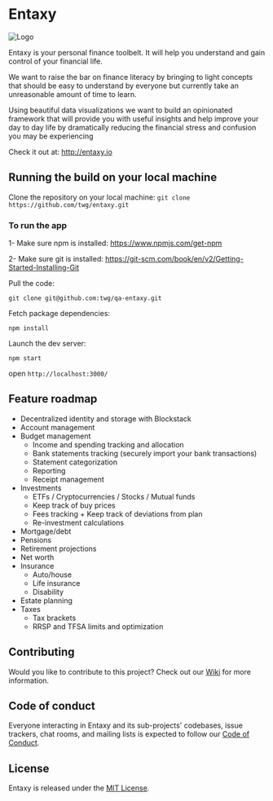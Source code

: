 # Entaxy

![Logo](https://github.com/entaxy-project/entaxy/blob/develop/docs/marketing1.png?raw=true)

Entaxy is your personal finance toolbelt.
It will help you understand and gain control of your financial life.

We want to raise the bar on finance literacy by bringing to light concepts that should be easy to understand by everyone but currently take an unreasonable amount of time to learn.

Using beautiful data visualizations we want to build an opinionated framework that will provide you with useful insights and help improve your day to day life by dramatically reducing the financial stress and confusion you may be experiencing

Check it out at: http://entaxy.io

## Running the build on your local machine

Clone the repository on your local machine:
`git clone https://github.com/twg/entaxy.git`


### To run the app

1- Make sure npm is installed: https://www.npmjs.com/get-npm

2- Make sure git is installed: https://git-scm.com/book/en/v2/Getting-Started-Installing-Git

Pull the code:

`git clone git@github.com:twg/qa-entaxy.git`

Fetch package dependencies:

`npm install`

Launch the dev server:

`npm start`

open `http://localhost:3000/`


## Feature roadmap
* Decentralized identity and storage with Blockstack
* Account management
* Budget management
	* Income and spending tracking and allocation
	* Bank statements tracking (securely import your bank transactions)
	* Statement categorization
	* Reporting
	* Receipt management
* Investments
	* ETFs / Cryptocurrencies / Stocks / Mutual funds
	* Keep track of buy prices
	* Fees tracking + Keep track of deviations from plan
	* Re-investment calculations
* Mortgage/debt
* Pensions
* Retirement projections
* Net worth
* Insurance
	* Auto/house
	* Life insurance
	* Disability
* Estate planning
* Taxes
	* Tax brackets
	* RRSP and TFSA limits and optimization


## Contributing

Would you like to contribute to this project? Check out our [Wiki](https://github.com/entaxy-project/entaxy/wiki) for more information.

## Code of conduct

Everyone interacting in Entaxy and its sub-projects' codebases, issue trackers, chat rooms, and mailing lists is expected to follow our [Code of Conduct](https://github.com/entaxy-project/entaxy/blob/master/CODE_OF_CONDUCT.md).

## License

Entaxy is released under the [MIT License](https://opensource.org/licenses/MIT).
